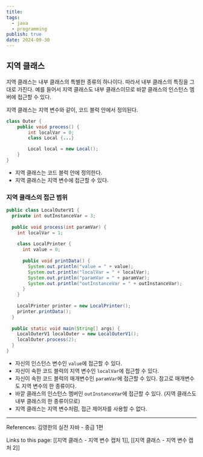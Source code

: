 ```yaml
---
title: 
tags:
  - java
  - programming
publish: true
date: 2024-09-30
---
```


## 지역 클래스
지역 클래스는 내부 클래스의 특별한 종류의 하나이다. 따라서 내부 클래스의 특징을 그대로 가진다.
예를 들어서 지역 클래스도 내부 클래스이므로 바깥 클래스의 인스턴스 멤버에 접근할 수 있다.

지역 클래스는 지역 변수와 같이, 코드 블럭 안에서 정의된다.

```java title="지역 클래스의 예시"
class Outer {
	public void process() {
		int localVar = 0;
		class Local {...}

		Local local = new Local();
	}
}
```

- 지역 클래스는 코드 블럭 안에 정의한다.
- 지역 클래스는 지역 변수에 접근할 수 있다.

### 지역 클래스의 접근 범위
```java title="LocalOuterV1.java"
public class LocalOuterV1 {  
  private int outInstanceVar = 3;  
  
  public void process(int paramVar) {  
    int localVar = 1;  
  
    class LocalPrinter {  
      int value = 0;  
        
      public void printData() {  
        System.out.println("value = " + value);  
        System.out.println("localVar = " + localVar);  
        System.out.println("paramVar = " + paramVar);  
        System.out.println("outInstanceVar = " + outInstanceVar);  
      }  
    }  
  
    LocalPrinter printer = new LocalPrinter();  
    printer.printData();  
  }  
  
  public static void main(String[] args) {  
    LocalOuterV1 localOuter = new LocalOuterV1();  
    localOuter.process(2);  
  }  
}
```

- 자신의 인스턴스 변수인 `value`에 접근할 수 있다.
- 자신이 속한 코드 블럭의 지역 변수인 `localVar`에 접근할 수 있다.
- 자신이 속한 코드 블럭의 매개변수인 `paramVar`에 접근할 수 있다. 참고로 매개변수도 지역 변수의 한 종류이다.
- 바깥 클래스의 인스턴스 멤버인 `outInstanceVar`에 접근할 수 있다. (지역 클래스도 내부 클래스의 한 종류이므로)
- 지역 클래스는 지역 변수처럼, 접근 제어자를 사용할 수 없다.



---
References: 김영한의 실전 자바 - 중급 1편

Links to this page: [[지역 클래스 - 지역 변수 캡처 1]], [[지역 클래스 - 지역 변수 캡처 2]]